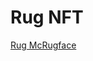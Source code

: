 # Rug NFT

[Rug McRugface](https://explorer.solana.com/address/2HiabDjXRQL19afDTv3g5cYAMWkGbbMVTFFpFqhiwy9C/metadata?cluster=devnet)

